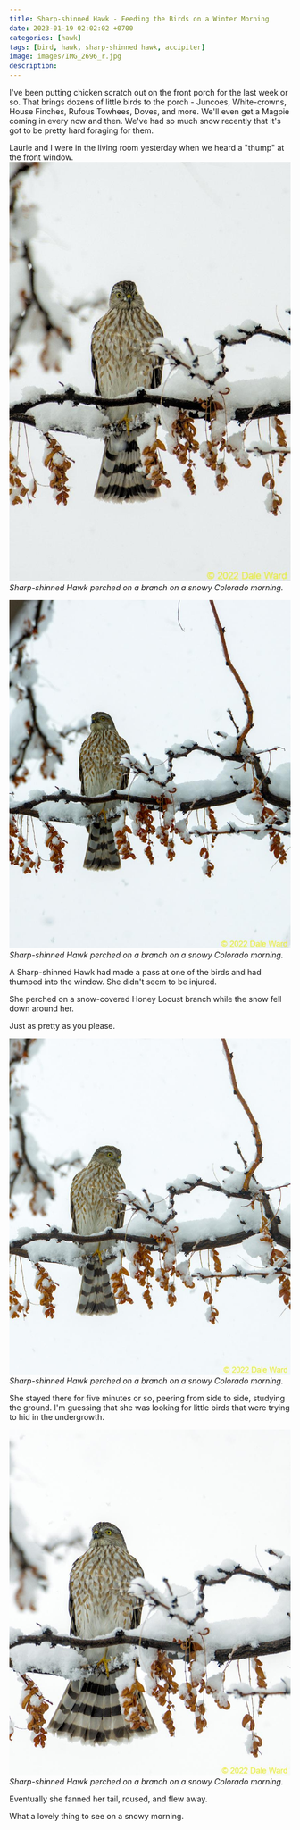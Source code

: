 ```yaml
---
title: Sharp-shinned Hawk - Feeding the Birds on a Winter Morning
date: 2023-01-19 02:02:02 +0700
categories: [hawk]
tags: [bird, hawk, sharp-shinned hawk, accipiter]
image: images/IMG_2696_r.jpg
description: 
---
```


I've been putting chicken scratch out on the front porch for the last week or so. That brings dozens of little birds to the porch - Juncoes, White-crowns, House Finches, Rufous Towhees, Doves, and more. We'll even get a Magpie coming in every now and then. We've had so much snow recently that it's got to be pretty hard foraging for them.

Laurie and I were in the living room yesterday when we heard a "thump" at the front window.
![picture](images/IMG_2696_r.jpg)
*Sharp-shinned Hawk perched on a branch on a snowy Colorado morning.*


![picture](images/IMG_2690_r.jpg)
*Sharp-shinned Hawk perched on a branch on a snowy Colorado morning.*

A Sharp-shinned Hawk had made a pass at one of the birds and had thumped into the window. She didn't seem to be injured.

She perched on a snow-covered Honey Locust branch while the snow fell down around her.

Just as pretty as you please.

![picture](images/IMG_2693_r.jpg)
*Sharp-shinned Hawk perched on a branch on a snowy Colorado morning.*

She stayed there for five minutes or so, peering from side to side, studying the ground. I'm guessing that she was looking for little birds that were trying to hid in the undergrowth.

![picture](images/IMG_2694_r.jpg)
*Sharp-shinned Hawk perched on a branch on a snowy Colorado morning.*

Eventually she fanned her tail, roused, and flew away.

What a lovely thing to see on a snowy morning.
